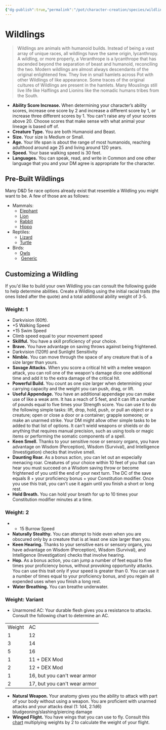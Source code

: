 ```yaml
---
{"dg-publish":true,"permalink":"/pot/character-creation/species/wildlings/"}
---
```


# Wildlings
> Wildlings are animals with humanoid builds. Instead of being a vast array of unique races, all wildlings have the same origin, lycanthropy. A wildling, or more properly, a Veranthrope is a lycanthrope that has ascended beyond the separation of beast and humanoid, reconciling the two. Modern wildlings are almost always descendants of the original enlightened few. They live in small hamlets across Pot with other Wildlings of like appearance. Some traces of the original cultures of Wildlings are present in the hamlets. Many Mouslings still live life like Halflings and Lionins like the nomadic humans tribes from the South.

- **Ability Score Increase.** When determining your character’s ability scores, increase one score by 2 and increase a different score by 1, or increase three different scores by 1. You can't raise any of your scores above 20. Choose scores that make sense with what animal your lineage is based off of.
- **Creature Type.** You are both Humanoid and Beast.
- **Size.** Your size is Medium or Small.
- **Age.** Your life span is about the range of most humanoids, reaching adulthood around age 25 and living around 120 years.
- **Speed.** Your base walking speed is 30 feet.
- **Languages.** You can speak, read, and write in Common and one other language that you and your DM agree is appropriate for the character.

## Pre-Built Wildlings

Many D&D 5e race options already exist that resemble a Wildling you might want to be. A few of those are as follows:

- Mammals:
	- [Elephant](http://dnd5e.wikidot.com/lineage:loxodon)
	- [Lion](http://dnd5e.wikidot.com/lineage:leonin)
	- [Rabbit](http://dnd5e.wikidot.com/lineage:harengon)
	- [Hippo](http://dnd5e.wikidot.com/lineage:giff)
- Reptiles:
	- [Lizard](http://dnd5e.wikidot.com/lineage:lizardfolk)
	- [Turtle](http://dnd5e.wikidot.com/lineage:tortle)
- Birds:
	- [Owls](http://dnd5e.wikidot.com/lineage:owlin)
	-  [Generic](http://dnd5e.wikidot.com/lineage:aarakocra)
## Customizing a Wildling

If you'd like to build your own Wildling you can consult the following guide to help determine abilities. Create a Wildling using the initial racial traits (the ones listed after the quote) and a total additional ability weight of 3-5.

### Weight: 1

- Darkvision (60ft).
- +5 Walking Speed
- +15 Swim Speed
- Climb speed equal to your movement speed
- **Skillful.** You have a skill proficiency of your choice.
- **Brave.** You have advantage on saving throws against being frightened.
- Darkvision (120ft) and Sunlight Sensitivity
- **Nimble.** You can move through the space of any creature that is of a size larger than yours.
- **Savage Attacks.** When you score a critical hit with a melee weapon attack, you can roll one of the weapon's damage dice one additional time and add it to the extra damage of the critical hit.
- **Powerful Build.** You count as one size larger when determining your carrying capacity and the weight you can push, drag, or lift.
- **Useful Appendage.** You have an additional appendage you can make use of like a weak arm. It has a reach of 5 feet, and it can lift a number of pounds equal to five times your Strength score. You can use it to do the following simple tasks: lift, drop, hold, push, or pull an object or a creature; open or close a door or a container; grapple someone; or make an unarmed strike. Your DM might allow other simple tasks to be added to that list of options. It can't wield weapons or shields or do anything that requires manual precision, such as using tools or magic items or performing the somatic components of a spell.
- **Keen Smell.** Thanks to your sensitive nose or sensory organs, you have advantage on Wisdom (Perception), Wisdom (Survival), and Intelligence (Investigation) checks that involve smell.
- **Daunting Roar.** As a bonus action, you can let out an especially menacing roar. Creatures of your choice within 10 feet of you that can hear you must succeed on a Wisdom saving throw or become frightened of you until the end of your next turn. The DC of the save equals 8 + your proficiency bonus + your Constitution modifier. Once you use this trait, you can't use it again until you finish a short or long rest.
- **Hold Breath.** You can hold your breath for up to 10 times your Constitution modifier minutes at a time.

### Weight: 2

- + 15 Burrow Speed
- **Naturally Stealthy.** You can attempt to hide even when you are obscured only by a creature that is at least one size larger than you.
- **Keen Hearing.** Thanks to your sensitive ears or sensory organs, you have advantage on Wisdom (Perception), Wisdom (Survival), and Intelligence (Investigation) checks that involve hearing.
- **Hop.** As a bonus action, you can jump a number of feet equal to five times your proficiency bonus, without provoking opportunity attacks. You can use this trait only if your speed is greater than 0. You can use it a number of times equal to your proficiency bonus, and you regain all expended uses when you finish a long rest.
- **Water Breathing.** You can breathe underwater.

### Weight: Variant

- Unarmored AC: Your durable flesh gives you a resistance to attacks. Consult the following chart to determine an AC.

|        |                              |
| ------ | ---------------------------- |
| Weight | AC                           |
| 1      | 12                           |
| 3      | 14                           |
| 5      | 16                           |
| 1      | 11 + DEX Mod                 |
| 2      | 12 + DEX Mod                 |
| 1      | 16, but you can't wear armor |
| 2      | 17, but you can't wear armor |

- **Natural Weapon.** Your anatomy gives you the ability to attack with part of your body without using a weapon. You are proficient with unarmed attacks and your attacks deal (1: 1d4, 2:1d6) bludgeoning/slashing/piercing damage
- **Winged Flight.** You have wings that you can use to fly. Consult this [chart](https://docs.google.com/document/d/1Pbkd-cffrjGgzJotgl6hozYhoe-hQdRgGxjYZV74dHI/edit) multiplying weights by 2 to calculate the weight of your flight.